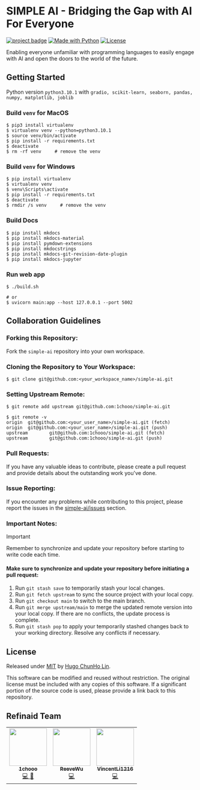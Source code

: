 # SIMPLE AI - Bridging the Gap with AI For Everyone

[![project badge](https://img.shields.io/badge/1chooo-simple__ai-informational)](https://github.com/1chooo/simple-ai)
[![Made with Python](https://img.shields.io/badge/Python=3.10.1-blue?logo=python&logoColor=white)](https://python.org "Go to Python homepage")
[![License](https://img.shields.io/badge/License-MIT-blue)](./LICENSE "Go to license section")

Enabling everyone unfamiliar with programming languages to easily engage with AI and open the doors to the world of the future.

## Getting Started
Python version `python3.10.1` with `gradio, scikit-learn, seaborn, pandas, numpy, matplotlib, joblib`

### Build `venv` for **MacOS**
```shell
$ pip3 install virtualenv
$ virtualenv venv --python=python3.10.1
$ source venv/bin/activate
$ pip install -r requirements.txt
$ deactivate
$ rm -rf venv     # remove the venv
```

### Build `venv` for Windows
```shell
$ pip install virtualenv
$ virtualenv venv
$ venv\Scripts\activate
$ pip install -r requirements.txt
$ deactivate
$ rmdir /s venv     # remove the venv
```
### Build Docs
```shell
$ pip install mkdocs
$ pip install mkdocs-material
$ pip install pymdown-extensions
$ pip install mkdocstrings
$ pip install mkdocs-git-revision-date-plugin
$ pip install mkdocs-jupyter
```

### Run web app
```shell
$ ./build.sh

# or
$ uvicorn main:app --host 127.0.0.1 --port 5002
```

## Collaboration Guidelines
### Forking this Repository:

Fork the `simple-ai` repository into your own workspace.

### Cloning the Repository to Your Workspace:

```shell
$ git clone git@github.com:<your_workspace_name>/simple-ai.git
```

### Setting Upstream Remote:
```shell=
$ git remote add upstream git@github.com:1chooo/simple-ai.git

$ git remote -v
origin  git@github.com:<your_user_name>/simple-ai.git (fetch)
origin  git@github.com:<your_user_name>/simple-ai.git (push)
upstream        git@github.com:1chooo/simple-ai.git (fetch)
upstream        git@github.com:1chooo/simple-ai.git (push)
```
### Pull Requests:
If you have any valuable ideas to contribute, please create a pull request and provide details about the outstanding work you've done.

### Issue Reporting:
If you encounter any problems while contributing to this project, please report the issues in the [simple-ai/issues](https://github.com/1chooo/simple-ai/issues) section.

### Important Notes:
> [!IMPORTANT]  
> Remember to synchronize and update your repository before starting to write code each time.
> #### Make sure to synchronize and update your repository before initiating a pull request:
> 1. Run `git stash save` to temporarily stash your local changes.
> 2. Run `git fetch upstream` to sync the source project with your local copy.
> 3. Run `git checkout main` to switch to the main branch.
> 4. Run `git merge upstream/main` to merge the updated remote version into your local copy. If there are no conflicts, the update process is complete.
> 5. Run `git stash pop` to apply your temporarily stashed changes back to your working directory. Resolve any conflicts if necessary.


## License
Released under [MIT](./LICENSE) by [Hugo ChunHo Lin](https://github.com/1chooo).

This software can be modified and reused without restriction.
The original license must be included with any copies of this software.
If a significant portion of the source code is used, please provide a link back to this repository.

## Refinaid Team
<table>
  <tr>
    <td align="center"><a href="https://1chooo-github-io.vercel.app/"><img src="https://avatars.githubusercontent.com/u/94162591?v=4" width="100px;" alt=""/><br /><sub><b>1chooo</b></sub></a><br /><a href="https://github.com/1chooo/simple-ai/commits?author=1chooo" title="Code">💻 🧳</a></td>
    <td align="center"><a href="https://github.com/ReeveWu"><img src="https://avatars.githubusercontent.com/u/110542858?v=4" width="100px;" alt=""/><br /><sub><b>ReeveWu</b></sub></a><br /><a href="https://github.com/1chooo/simple-ai/commits?author=ReeveWu" title="Code">💻</a></td>
    <td align="center"><a href="https://github.com/VincentLi1216"><img src="https://avatars.githubusercontent.com/u/98581766?v=4" width="100px;" alt=""/><br /><sub><b>VincentLi1216</b></sub></a><br /><a href="https://github.com/1chooo/simple-ai/commits?author=VincentLi1216" title="Code">💻</a></td>
  </tr>
</table>
